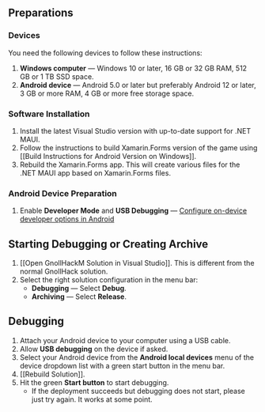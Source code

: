 ## Preparations

### Devices

You need the following devices to follow these instructions:
1. **Windows computer** — Windows 10 or later, 16 GB or 32 GB RAM, 512 GB or 1 TB SSD space.
2. **Android device** — Android 5.0 or later but preferably Android 12 or later, 3 GB or more RAM, 4 GB or more free storage space.

### Software Installation

1. Install the latest Visual Studio version with up-to-date support for .NET MAUI.
2. Follow the instructions to build Xamarin.Forms version of the game using [[Build Instructions for Android Version on Windows]].
3. Rebuild the Xamarin.Forms app. This will create various files for the .NET MAUI app based on Xamarin.Forms files.

### Android Device Preparation

1. Enable **Developer Mode** and **USB Debugging** — [Configure on-device developer options in Android](https://developer.android.com/studio/debug/dev-options)

## Starting Debugging or Creating Archive

1. [[Open GnollHackM Solution in Visual Studio]]. This is different from the normal GnollHack solution.
2. Select the right solution configuration in the menu bar:
    - **Debugging** — Select **Debug**.
    - **Archiving** — Select **Release**.

## Debugging

1. Attach your Android device to your computer using a USB cable.
2. Allow **USB debugging** on the device if asked.
3. Select your Android device from the **Android local devices** menu of the device dropdown list with a green start button in the menu bar.
4. [[Rebuild Solution]].
5. Hit the green **Start button** to start debugging.
    - If the deployment succeeds but debugging does not start, please just try again. It works at some point.